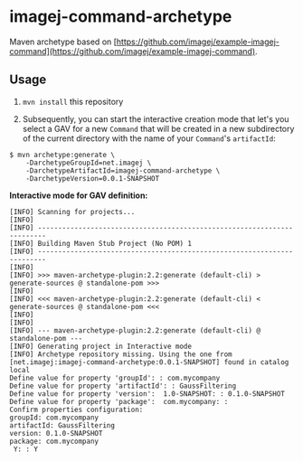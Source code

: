imagej-command-archetype
========================

Maven archetype based on [https://github.com/imagej/example-imagej-command](https://github.com/imagej/example-imagej-command).

Usage
-----

1. `mvn install` this repository

2. Subsequently, you can start the interactive creation mode that let's you select a GAV for a new `Command` that will be created in a new subdirectory of the current directory with the name of your `Command`'s `artifactId`:

```
$ mvn archetype:generate \
    -DarchetypeGroupId=net.imagej \
    -DarchetypeArtifactId=imagej-command-archetype \
    -DarchetypeVersion=0.0.1-SNAPSHOT
```

**Interactive mode for GAV definition:**
```
[INFO] Scanning for projects...
[INFO]
[INFO] ------------------------------------------------------------------------
[INFO] Building Maven Stub Project (No POM) 1
[INFO] ------------------------------------------------------------------------
[INFO]
[INFO] >>> maven-archetype-plugin:2.2:generate (default-cli) > generate-sources @ standalone-pom >>>
[INFO]
[INFO] <<< maven-archetype-plugin:2.2:generate (default-cli) < generate-sources @ standalone-pom <<<
[INFO]
[INFO]
[INFO] --- maven-archetype-plugin:2.2:generate (default-cli) @ standalone-pom ---
[INFO] Generating project in Interactive mode
[INFO] Archetype repository missing. Using the one from [net.imagej:imagej-command-archetype:0.0.1-SNAPSHOT] found in catalog local
Define value for property 'groupId': : com.mycompany
Define value for property 'artifactId': : GaussFiltering
Define value for property 'version':  1.0-SNAPSHOT: : 0.1.0-SNAPSHOT
Define value for property 'package':  com.mycompany: :
Confirm properties configuration:
groupId: com.mycompany
artifactId: GaussFiltering
version: 0.1.0-SNAPSHOT
package: com.mycompany
 Y: : Y
```
